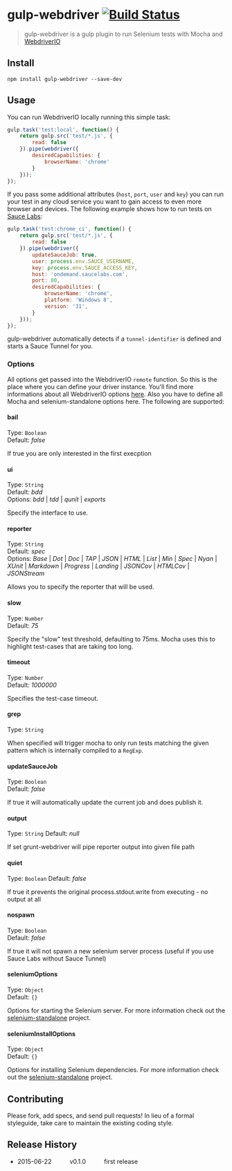 gulp-webdriver [![Build Status](https://travis-ci.org/webdriverio/gulp-webdriver.svg?branch=master)](https://travis-ci.org/webdriverio/gulp-webdriver)
==============

> gulp-webdriver is a gulp plugin to run Selenium tests with Mocha and [WebdriverIO](http://webdriver.io)

## Install

```shell
npm install gulp-webdriver --save-dev
```

## Usage

You can run WebdriverIO locally running this simple task:

```js
gulp.task('test:local', function() {
    return gulp.src('test/*.js', {
        read: false
    }).pipe(webdriver({
        desiredCapabilities: {
            browserName: 'chrome'
        }
    }));
});
```

If you pass some additional attributes (`host`, `port`, `user` and `key`) you can run your test in any
cloud service you want to gain access to even more browser and devices. The following example shows
how to run tests on [Sauce Labs](https://saucelabs.com/):

```js
gulp.task('test:chrome_ci', function() {
    return gulp.src('test/*.js', {
        read: false
    }).pipe(webdriver({
        updateSauceJob: true,
        user: process.env.SAUCE_USERNAME,
        key: process.env.SAUCE_ACCESS_KEY,
        host: 'ondemand.saucelabs.com',
        port: 80,
        desiredCapabilities: {
            browserName: 'chrome',
            platform: 'Windows 8',
            version: '31',
        }
    }));
});
```

gulp-webdriver automatically detects if a `tunnel-identifier` is defined and starts a Sauce Tunnel for
you.

### Options

All options get passed into the WebdriverIO `remote` function. So this is the place where
you can define your driver instance. You'll find more informations about all WebdriverIO
options [here](https://github.com/webdriverio/webdriverio#options). Also you have to define
all Mocha and selenium-standalone options here. The following are supported:

#### bail
Type: `Boolean`<br>
Default: *false*<br>

If true you are only interested in the first execption

#### ui
Type: `String`<br>
Default: *bdd*<br>
Options: *bdd* | *tdd* | *qunit* | *exports*

Specify the interface to use.

#### reporter
Type: `String`<br>
Default: *spec*<br>
Options: *Base* | *Dot* | *Doc* | *TAP* | *JSON* | *HTML* | *List* | *Min* | *Spec* | *Nyan* | *XUnit* | *Markdown* | *Progress* | *Landing* | *JSONCov* | *HTMLCov* | *JSONStream*

Allows you to specify the reporter that will be used.

#### slow
Type: `Number`<br>
Default: *75*

Specify the "slow" test threshold, defaulting to 75ms. Mocha uses this to highlight test-cases that are taking too long.

#### timeout
Type: `Number`<br>
Default: *1000000*

Specifies the test-case timeout.

#### grep
Type: `String`

When specified will trigger mocha to only run tests matching the given pattern which is internally compiled to a `RegExp`.

#### updateSauceJob
Type: `Boolean`<br>
Default: *false*

If true it will automatically update the current job and does publish it.

#### output
Type: `String`
Default: *null*

If set grunt-webdriver will pipe reporter output into given file path

#### quiet
Type: `Boolean`
Default: *false*

If true it prevents the original process.stdout.write from executing - no output at all

#### nospawn
Type: `Boolean`<br>
Default: *false*

If true it will not spawn a new selenium server process (useful if you use Sauce Labs without Sauce Tunnel)

#### seleniumOptions
Type: `Object`<br>
Default: `{}`

Options for starting the Selenium server. For more information check out the [selenium-standalone](https://github.com/vvo/selenium-standalone#seleniumstartopts-cb) project.

#### seleniumInstallOptions
Type: `Object`<br>
Default: `{}`

Options for installing Selenium dependencies. For more information check out the [selenium-standalone](https://github.com/vvo/selenium-standalone#seleniuminstallopts-cb) project.


## Contributing
Please fork, add specs, and send pull requests! In lieu of a formal styleguide, take care to
maintain the existing coding style.

## Release History
* 2015-06-22   v0.1.0   first release
